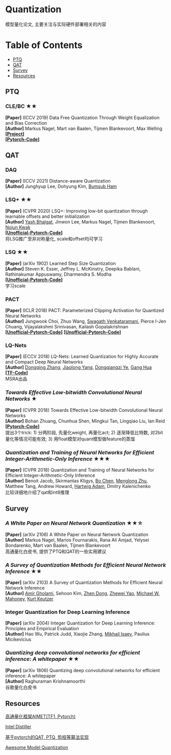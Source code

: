 # Quantization
模型量化论文, 主要关注与实际硬件部署相关的内容
# Table of Contents
- [PTQ](#ptq)
- [QAT](#qat)
- [Survey](#survey)
- [Resources](#resources)


## PTQ
### CLE/BC ★★
**[Paper]**  (ICCV 2019) Data Free Quantization Through Weight Equalization and Bias Correction <Br>
**[Author]** Markus Nagel, Mart van Baalen, Tijmen Blankevoort, Max Welling <Br>
**[[Project](https://cvlab.yonsei.ac.kr/projects/DAQ/)]** <Br> **[[Pytorch-Code](https://github.com/cvlab-yonsei/DAQ)]** <Br>

  
## QAT
### DAQ
**[Paper]**  (ICCV 2021) Distance-aware Quantization <Br>
**[Author]** Junghyup Lee, Dohyung Kim, [Bumsub Ham](https://cvlab.yonsei.ac.kr/) <Br>
  
### LSQ+ ★★
**[Paper]**  (CVPR 2020) LSQ+: Improving low-bit quantization through learnable offsets and better initialization <Br>
**[Author]** [Yash Bhalgat](https://yashbhalgat.github.io/), Jinwon Lee, Markus Nagel, Tijmen Blankevoort, [Nojun Kwak](http://mipal.snu.ac.kr/index.php/Main_Page) <Br>
**[[Unofficial-Pytorch-Code](https://github.com/DeadAt0m/LSQFakeQuantize-PyTorch)]** <Br>
将LSQ推广至非对称量化, scale和offset均可学习

### LSQ ★★
**[Paper]**  (arXiv 1902) Learned Step Size Quantization <Br>
**[Author]** Steven K. Esser, Jeffrey L. McKinstry, Deepika Bablani, Rathinakumar Appuswamy, Dharmendra S. Modha <Br>
**[[Unofficial-Pytorch-Code](https://github.com/DeadAt0m/LSQFakeQuantize-PyTorch)]** <Br>
学习scale

### PACT
**[Paper]**  (ICLR 2018) PACT: Parameterized Clipping Activation for Quantized Neural Networks <Br>
**[Author]** Jungwook Choi, Zhuo Wang, [Swagath Venkataramani](https://engineering.purdue.edu/people/swagath.venkataramani.1/index_html), Pierce I-Jen Chuang, Vijayalakshmi Srinivasan, Kailash Gopalakrishnan <Br>
**[[Unofficial-Pytorch-Code](https://github.com/KwangHoonAn/PACT)]**  **[[Unofficial-Pytorch-Code](https://github.com/cornell-zhang/dnn-gating)]** <Br>

### LQ-Nets
**[Paper]**  (ECCV 2018) LQ-Nets: Learned Quantization for Highly Accurate and Compact Deep Neural Networks <Br>
**[Author]** [Dongqing Zhang](https://github.com/zdqzeros), [Jiaolong Yang](http://jlyang.org/), [Dongqiangzi Ye](https://github.com/EowinYe), [Gang Hua](https://www.microsoft.com/en-us/research/people/ganghua/)  <Br>
**[[TF-Code](https://github.com/microsoft/LQ-Nets)]**  <Br>
MSRA出品
  
### *Towards Effective Low-bitwidth Convolutional Neural Networks* ★
**[Paper]**  (CVPR 2018) Towards Effective Low-bitwidth Convolutional Neural Networks <Br>
**[Author]** Bohan Zhuang, Chunhua Shen, Mingkui Tan, Lingqiao Liu, Ian Reid <Br>
**[[Pytorch-Code](https://github.com/nowgood/QuantizeCNNModel)]** <Br>
提出3个trick: 1) 分两阶段, 先量化weight, 再量化act; 2) 逐渐降低比特数, 对2bit量化等情况可能有效; 3) 用float模型对quant模型做feature的蒸馏


### *Quantization and Training of Neural Networks for Efficient Integer-Arithmetic-Only Inference* ★★★
**[Paper]**  (CVPR 2018) Quantization and Training of Neural Networks for Efficient Integer-Arithmetic-Only Inference<Br>
**[Author]** Benoit Jacob, Skirmantas Kligys, [Bo Chen](http://www.vision.caltech.edu/bchen3/_site2/index.html), [Menglong Zhu](http://dreamdragon.github.io/), Matthew Tang, Andrew Howard, [Hartwig Adam](https://research.google/people/author37870/), Dmitry Kalenichenko <Br>
比较详细地介绍了qat和int8推理




## Survey
### *A White Paper on Neural Network Quantization* ★★☆
**[Paper]**  (arXiv 2106) A White Paper on Neural Network Quantization <Br>
**[Author]** Markus Nagel, Marios Fournarakis, Rana Ali Amjad, Yelysei Bondarenko, Mart van Baalen, Tijmen Blankevoort <Br>
高通量化白皮书, 提供了PTQ和QAT的一些实用建议

### *A Survey of Quantization Methods for Efficient Neural Network Inference* ★★
**[Paper]**  (arXiv 2103) A Survey of Quantization Methods for Efficient Neural Network Inference <Br>
**[Author]** [Amir Gholami](http://amirgholami.org/), Sehoon Kim, [Zhen Dong](https://dong-zhen.com/), [Zhewei Yao](https://yaozhewei.github.io/), [Michael W. Mahoney](https://www.stat.berkeley.edu/~mmahoney/), [Kurt Keutzer](https://people.eecs.berkeley.edu/~keutzer/) <Br>

### Integer Quantization for Deep Learning Inference
**[Paper]**  (arXiv 2004) Integer Quantization for Deep Learning Inference: Principles and Empirical Evaluation <Br>
**[Author]** Hao Wu, Patrick Judd, Xiaojie Zhang, [Mikhail Isaev](https://research.monash.edu/en/persons/mikhail-isaev), Paulius Micikevicius <Br>

### *Quantizing deep convolutional networks for efficient inference: A whitepaper* ★★
**[Paper]**  (arXiv 1806) Quantizing deep convolutional networks for efficient inference: A whitepaper <Br>
**[Author]** Raghuraman Krishnamoorthi <Br>
谷歌量化白皮书

  
  
  
## Resources
[高通量化框架AIMET(TF1, Pytorch)](https://github.com/quic/aimet)

[Intel Distiller](https://github.com/IntelLabs/distiller)
  
[基于pytorch的QAT, PTQ, 剪枝等算法实现](https://github.com/666DZY666/micronet)
  
[Awesome Model Quantization](https://github.com/htqin/awesome-model-quantization#Survey_of_Quantization)


